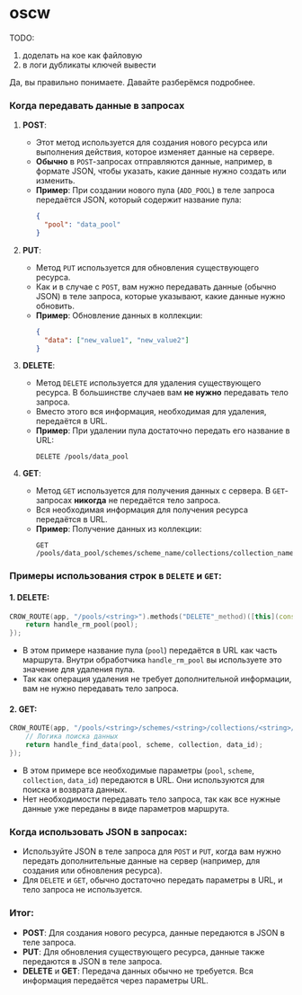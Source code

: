 # oscw


TODO:
1) доделать на кое как файловую 
2) в логи дубликаты ключей вывести 


Да, вы правильно понимаете. Давайте разберёмся подробнее.

### Когда передавать данные в запросах

1. **POST**:
    - Этот метод используется для создания нового ресурса или выполнения действия, которое изменяет данные на сервере.
    - **Обычно** в `POST`-запросах отправляются данные, например, в формате JSON, чтобы указать, какие данные нужно создать или изменить.
    - **Пример**: При создании нового пула (`ADD_POOL`) в теле запроса передаётся JSON, который содержит название пула:
      ```json
      {
        "pool": "data_pool"
      }
      ```

2. **PUT**:
    - Метод `PUT` используется для обновления существующего ресурса.
    - Как и в случае с `POST`, вам нужно передавать данные (обычно JSON) в теле запроса, которые указывают, какие данные нужно обновить.
    - **Пример**: Обновление данных в коллекции:
      ```json
      {
        "data": ["new_value1", "new_value2"]
      }
      ```

3. **DELETE**:
    - Метод `DELETE` используется для удаления существующего ресурса. В большинстве случаев вам **не нужно** передавать тело запроса.
    - Вместо этого вся информация, необходимая для удаления, передаётся в URL.
    - **Пример**: При удалении пула достаточно передать его название в URL:
      ```http
      DELETE /pools/data_pool
      ```

4. **GET**:
    - Метод `GET` используется для получения данных с сервера. В `GET`-запросах **никогда** не передаётся тело запроса.
    - Вся необходимая информация для получения ресурса передаётся в URL.
    - **Пример**: Получение данных из коллекции:
      ```http
      GET /pools/data_pool/schemes/scheme_name/collections/collection_name/data/data_id
      ```

### Примеры использования строк в `DELETE` и `GET`:

#### 1. **DELETE**:

```cpp
CROW_ROUTE(app, "/pools/<string>").methods("DELETE"_method)([this](const std::string& pool) {
    return handle_rm_pool(pool);
});
```

- В этом примере название пула (`pool`) передаётся в URL как часть маршрута. Внутри обработчика `handle_rm_pool` вы используете это значение для удаления пула.
- Так как операция удаления не требует дополнительной информации, вам не нужно передавать тело запроса.

#### 2. **GET**:

```cpp
CROW_ROUTE(app, "/pools/<string>/schemes/<string>/collections/<string>/data/<string>").methods("GET"_method)([this](const std::string& pool, const std::string& scheme, const std::string& collection, const std::string& data_id) {
    // Логика поиска данных
    return handle_find_data(pool, scheme, collection, data_id);
});
```

- В этом примере все необходимые параметры (`pool`, `scheme`, `collection`, `data_id`) передаются в URL. Они используются для поиска и возврата данных.
- Нет необходимости передавать тело запроса, так как все нужные данные уже переданы в виде параметров маршрута.

### Когда использовать JSON в запросах:

- Используйте JSON в теле запроса для `POST` и `PUT`, когда вам нужно передать дополнительные данные на сервер (например, для создания или обновления ресурса).
- Для `DELETE` и `GET`, обычно достаточно передать параметры в URL, и тело запроса не используется.

### Итог:

- **POST**: Для создания нового ресурса, данные передаются в JSON в теле запроса.
- **PUT**: Для обновления существующего ресурса, данные также передаются в JSON в теле запроса.
- **DELETE** и **GET**: Передача данных обычно не требуется. Вся информация передаётся через параметры URL.